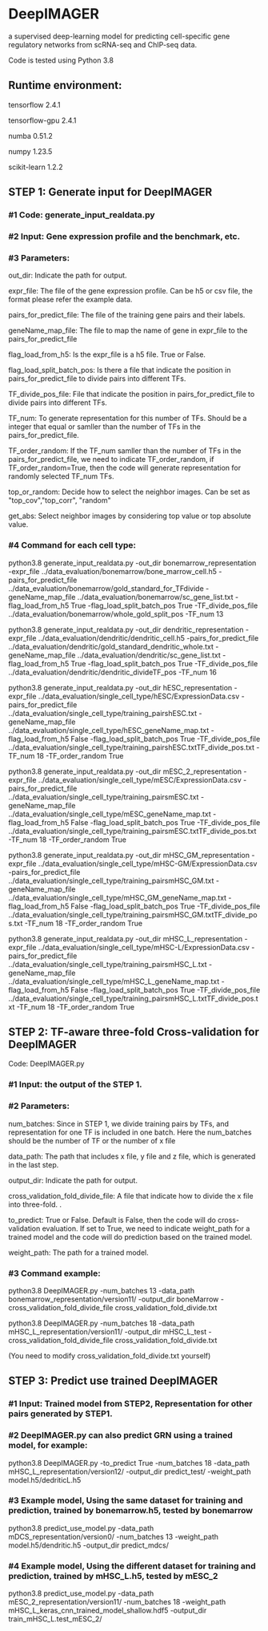 # DeepIMAGER
a supervised deep-learning model for predicting cell-specific gene regulatory networks from scRNA-seq and ChIP-seq data.


Code is tested using Python 3.8

## Runtime environment: 

tensorflow              2.4.1

tensorflow-gpu          2.4.1 

numba                   0.51.2

numpy                   1.23.5

scikit-learn             1.2.2 

## STEP 1: Generate input for DeepIMAGER

### #1  Code: generate_input_realdata.py

### #2  Input: Gene expression profile and the benchmark, etc.

### #3  Parameters:
out_dir: Indicate the path for output.

expr_file: The file of the gene expression profile. Can be h5 or csv file, the format please refer the example data.

pairs_for_predict_file: The file of the training gene pairs and their labels.

geneName_map_file: The file to map the name of gene in expr_file to the pairs_for_predict_file

flag_load_from_h5: Is the expr_file is a h5 file. True or False.

flag_load_split_batch_pos: Is there a file that indicate the position in pairs_for_predict_file to divide pairs into different TFs.

TF_divide_pos_file: File that indicate the position in pairs_for_predict_file to divide pairs into different TFs.

TF_num: To generate representation for this number of TFs. Should be a integer that equal or samller than the number of TFs in the pairs_for_predict_file.

TF_order_random: If the TF_num samller than the number of TFs in the pairs_for_predict_file, we need to indicate TF_order_random, if TF_order_random=True, then the code will generate representation for randomly selected TF_num TFs.

top_or_random: Decide how to select the neighbor images. Can be set as "top_cov","top_corr", "random"

get_abs: Select neighbor images by considering top value or top absolute value.

### #4  Command for each cell type:

python3.8 generate_input_realdata.py -out_dir bonemarrow_representation -expr_file ../data_evaluation/bonemarrow/bone_marrow_cell.h5 -pairs_for_predict_file ../data_evaluation/bonemarrow/gold_standard_for_TFdivide -geneName_map_file ../data_evaluation/bonemarrow/sc_gene_list.txt -flag_load_from_h5 True -flag_load_split_batch_pos True -TF_divide_pos_file ../data_evaluation/bonemarrow/whole_gold_split_pos -TF_num 13

python3.8 generate_input_realdata.py -out_dir dendritic_representation -expr_file ../data_evaluation/dendritic/dendritic_cell.h5 -pairs_for_predict_file ../data_evaluation/dendritic/gold_standard_dendritic_whole.txt -geneName_map_file ../data_evaluation/dendritic/sc_gene_list.txt -flag_load_from_h5 True -flag_load_split_batch_pos True -TF_divide_pos_file ../data_evaluation/dendritic/dendritic_divideTF_pos -TF_num 16

python3.8 generate_input_realdata.py -out_dir hESC_representation -expr_file ../data_evaluation/single_cell_type/hESC/ExpressionData.csv -pairs_for_predict_file ../data_evaluation/single_cell_type/training_pairshESC.txt -geneName_map_file ../data_evaluation/single_cell_type/hESC_geneName_map.txt -flag_load_from_h5 False -flag_load_split_batch_pos True -TF_divide_pos_file ../data_evaluation/single_cell_type/training_pairshESC.txtTF_divide_pos.txt -TF_num 18 -TF_order_random True

python3.8 generate_input_realdata.py -out_dir mESC_2_representation -expr_file ../data_evaluation/single_cell_type/mESC/ExpressionData.csv -pairs_for_predict_file ../data_evaluation/single_cell_type/training_pairsmESC.txt -geneName_map_file ../data_evaluation/single_cell_type/mESC_geneName_map.txt -flag_load_from_h5 False -flag_load_split_batch_pos True -TF_divide_pos_file ../data_evaluation/single_cell_type/training_pairsmESC.txtTF_divide_pos.txt -TF_num 18 -TF_order_random True

 python3.8 generate_input_realdata.py -out_dir mHSC_GM_representation -expr_file ../data_evaluation/single_cell_type/mHSC-GM/ExpressionData.csv -pairs_for_predict_file ../data_evaluation/single_cell_type/training_pairsmHSC_GM.txt -geneName_map_file ../data_evaluation/single_cell_type/mHSC_GM_geneName_map.txt -flag_load_from_h5 False -flag_load_split_batch_pos True -TF_divide_pos_file ../data_evaluation/single_cell_type/training_pairsmHSC_GM.txtTF_divide_pos.txt -TF_num 18 -TF_order_random True

python3.8 generate_input_realdata.py -out_dir mHSC_L_representation -expr_file ../data_evaluation/single_cell_type/mHSC-L/ExpressionData.csv -pairs_for_predict_file ../data_evaluation/single_cell_type/training_pairsmHSC_L.txt -geneName_map_file ../data_evaluation/single_cell_type/mHSC_L_geneName_map.txt -flag_load_from_h5 False -flag_load_split_batch_pos True -TF_divide_pos_file ../data_evaluation/single_cell_type/training_pairsmHSC_L.txtTF_divide_pos.txt -TF_num 18 -TF_order_random True

## STEP 2: TF-aware three-fold Cross-validation for DeepIMAGER
 
 Code: DeepIMAGER.py

### #1 Input: the output of the STEP 1.

### #2 Parameters:

num_batches: Since in STEP 1, we divide training pairs by TFs, and representation for one TF is included in one batch. Here the num_batches should be the number of TF or the number of x file

data_path: The path that includes x file, y file and z file, which is generated in the last step.

output_dir: Indicate the path for output.

cross_validation_fold_divide_file: A file that indicate how to divide the x file into three-fold. .

to_predict: True or False. Default is False, then the code will do cross-validation evaluation. If set to True, we need to indicate weight_path for a trained model and the code will do prediction based on the trained model.

weight_path: The path for a trained model.

### #3 Command example:

python3.8 DeepIMAGER.py -num_batches 13 -data_path bonemarrow_representation/version11/ -output_dir boneMarrow -cross_validation_fold_divide_file cross_validation_fold_divide.txt

python3.8 DeepIMAGER.py -num_batches 18 -data_path mHSC_L_representation/version11/ -output_dir mHSC_L_test -cross_validation_fold_divide_file cross_validation_fold_divide.txt

(You need to modify cross_validation_fold_divide.txt yourself)

## STEP 3: Predict use trained DeepIMAGER

### #1  Input: Trained model from STEP2, Representation for other pairs generated by STEP1.

### #2  DeepIMAGER.py can also predict GRN using a trained model, for example:

python3.8  DeepIMAGER.py -to_predict True -num_batches 18 -data_path  mHSC_L_representation/version12/ -output_dir predict_test/ -weight_path model.h5/dedriticL.h5

### #3  Example model, Using the same dataset for training and prediction, trained by bonemarrow.h5, tested by bonemarrow

python3.8 predict_use_model.py -data_path mDCS_representation/version0/ -num_batches 13 -weight_path model.h5/dendritic.h5 -output_dir predict_mdcs/

### #4  Example model, Using the different dataset for training and prediction, trained by mHSC_L.h5, tested by mESC_2

python3.8 predict_use_model.py -data_path mESC_2_representation/version11/ -num_batches 18 -weight_path mHSC_L_keras_cnn_trained_model_shallow.hdf5 -output_dir train_mHSC_L.test_mESC_2/


